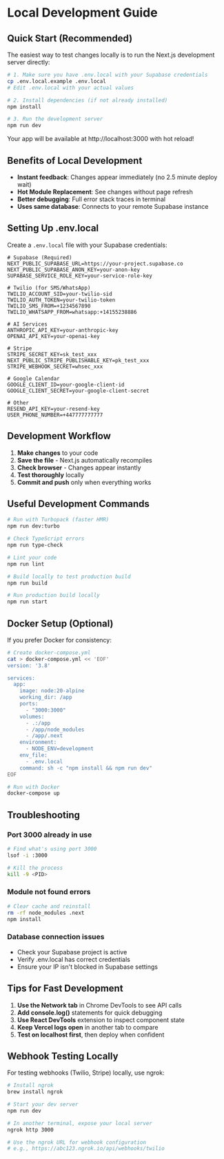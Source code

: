 # Local Development Guide

## Quick Start (Recommended)

The easiest way to test changes locally is to run the Next.js development server directly:

```bash
# 1. Make sure you have .env.local with your Supabase credentials
cp .env.local.example .env.local
# Edit .env.local with your actual values

# 2. Install dependencies (if not already installed)
npm install

# 3. Run the development server
npm run dev
```

Your app will be available at http://localhost:3000 with hot reload!

## Benefits of Local Development

- **Instant feedback**: Changes appear immediately (no 2.5 minute deploy wait)
- **Hot Module Replacement**: See changes without page refresh
- **Better debugging**: Full error stack traces in terminal
- **Uses same database**: Connects to your remote Supabase instance

## Setting Up .env.local

Create a `.env.local` file with your Supabase credentials:

```env
# Supabase (Required)
NEXT_PUBLIC_SUPABASE_URL=https://your-project.supabase.co
NEXT_PUBLIC_SUPABASE_ANON_KEY=your-anon-key
SUPABASE_SERVICE_ROLE_KEY=your-service-role-key

# Twilio (for SMS/WhatsApp)
TWILIO_ACCOUNT_SID=your-twilio-sid
TWILIO_AUTH_TOKEN=your-twilio-token
TWILIO_SMS_FROM=+1234567890
TWILIO_WHATSAPP_FROM=whatsapp:+14155238886

# AI Services
ANTHROPIC_API_KEY=your-anthropic-key
OPENAI_API_KEY=your-openai-key

# Stripe
STRIPE_SECRET_KEY=sk_test_xxx
NEXT_PUBLIC_STRIPE_PUBLISHABLE_KEY=pk_test_xxx
STRIPE_WEBHOOK_SECRET=whsec_xxx

# Google Calendar
GOOGLE_CLIENT_ID=your-google-client-id
GOOGLE_CLIENT_SECRET=your-google-client-secret

# Other
RESEND_API_KEY=your-resend-key
USER_PHONE_NUMBER=+447777777777
```

## Development Workflow

1. **Make changes** to your code
2. **Save the file** - Next.js automatically recompiles
3. **Check browser** - Changes appear instantly
4. **Test thoroughly** locally
5. **Commit and push** only when everything works

## Useful Development Commands

```bash
# Run with Turbopack (faster HMR)
npm run dev:turbo

# Check TypeScript errors
npm run type-check

# Lint your code
npm run lint

# Build locally to test production build
npm run build

# Run production build locally
npm run start
```

## Docker Setup (Optional)

If you prefer Docker for consistency:

```bash
# Create docker-compose.yml
cat > docker-compose.yml << 'EOF'
version: '3.8'

services:
  app:
    image: node:20-alpine
    working_dir: /app
    ports:
      - "3000:3000"
    volumes:
      - .:/app
      - /app/node_modules
      - /app/.next
    environment:
      - NODE_ENV=development
    env_file:
      - .env.local
    command: sh -c "npm install && npm run dev"
EOF

# Run with Docker
docker-compose up
```

## Troubleshooting

### Port 3000 already in use
```bash
# Find what's using port 3000
lsof -i :3000

# Kill the process
kill -9 <PID>
```

### Module not found errors
```bash
# Clear cache and reinstall
rm -rf node_modules .next
npm install
```

### Database connection issues
- Check your Supabase project is active
- Verify .env.local has correct credentials
- Ensure your IP isn't blocked in Supabase settings

## Tips for Fast Development

1. **Use the Network tab** in Chrome DevTools to see API calls
2. **Add console.log()** statements for quick debugging
3. **Use React DevTools** extension to inspect component state
4. **Keep Vercel logs open** in another tab to compare
5. **Test on localhost first**, then deploy when confident

## Webhook Testing Locally

For testing webhooks (Twilio, Stripe) locally, use ngrok:

```bash
# Install ngrok
brew install ngrok

# Start your dev server
npm run dev

# In another terminal, expose your local server
ngrok http 3000

# Use the ngrok URL for webhook configuration
# e.g., https://abc123.ngrok.io/api/webhooks/twilio
```